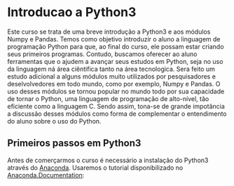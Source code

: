 # Introducao a Python3

Este curso se trata de uma breve introdução a Python3 e aos módulos Numpy e Pandas. Temos como objetivo introduzir o aluno a linguagem de programação Python para que, ao final do curso, ele possam estar criando seus primeiros programas. Contudo, buscamos oferecer ao aluno ferramentas que o ajudem a avançar seus estudos em Python, seja no uso da linguagem ná área ciêntifica tanto na área tecnologica. Sera feito um estudo adicional a alguns módulos muito utilizados por pesquisadores e deselvolvedores em todo mundo, como por exemplo, Numpy e Pandas. O uso desses módulos se tornou popular no mundo todo por sua capacidade de tornar o Python, uma linguagem de programação de alto-nível, tão eficiente como a linguagem C. Sendo assim, tona-se de grande impotância a discussão desses módulos como forma de complementar o entendimento do aluno sobre o uso do Python. 

## Primeiros passos em Python3

Antes de comerçarmos o curso é necessário a instalação do Python3 através do [Anaconda](https://www.anaconda.com/). Usaremos o tutorial disponibilizado no [Anaconda.Documentation](https://docs.anaconda.com/anaconda/):
